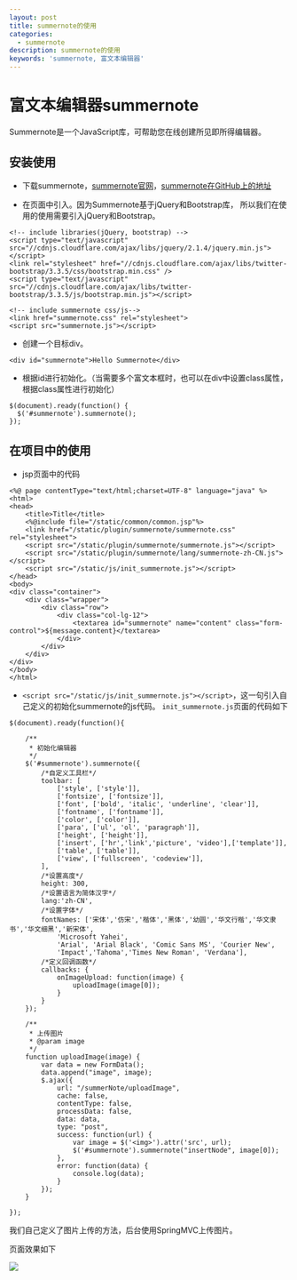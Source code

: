 ```yaml
---
layout: post
title: summernote的使用
categories:
  - summernote
description: summernote的使用
keywords: 'summernote, 富文本编辑器'
---
```


# 富文本编辑器summernote

Summernote是一个JavaScript库，可帮助您在线创建所见即所得编辑器。

## 安装使用

- 下载summernote，[summernote官网](http://summernote.org/)，[summernote在GitHub上的地址](https://github.com/summernote/summernote)

- 在页面中引入。因为Summernote基于jQuery和Bootstrap库， 所以我们在使用的使用需要引入jQuery和Bootstrap。

```
<!-- include libraries(jQuery, bootstrap) -->
<script type="text/javascript" src="//cdnjs.cloudflare.com/ajax/libs/jquery/2.1.4/jquery.min.js"></script>
<link rel="stylesheet" href="//cdnjs.cloudflare.com/ajax/libs/twitter-bootstrap/3.3.5/css/bootstrap.min.css" />
<script type="text/javascript" src="//cdnjs.cloudflare.com/ajax/libs/twitter-bootstrap/3.3.5/js/bootstrap.min.js"></script>

<!-- include summernote css/js-->
<link href="summernote.css" rel="stylesheet">
<script src="summernote.js"></script>
```

- 创建一个目标div。

```
<div id="summernote">Hello Summernote</div>
```

- 根据id进行初始化。（当需要多个富文本框时，也可以在div中设置class属性，根据class属性进行初始化）

```
$(document).ready(function() {
  $('#summernote').summernote();
});
```

## 在项目中的使用

- jsp页面中的代码

```
<%@ page contentType="text/html;charset=UTF-8" language="java" %>
<html>
<head>
    <title>Title</title>
    <%@include file="/static/common/common.jsp"%>
    <link href="/static/plugin/summernote/summernote.css" rel="stylesheet">
    <script src="/static/plugin/summernote/summernote.js"></script>
    <script src="/static/plugin/summernote/lang/summernote-zh-CN.js"></script>
    <script src="/static/js/init_summernote.js"></script>
</head>
<body>
<div class="container">
    <div class="wrapper">
        <div class="row">
            <div class="col-lg-12">
                <textarea id="summernote" name="content" class="form-control">${message.content}</textarea>
            </div>
        </div>
    </div>
</div>
</body>
</html>
```

- `<script src="/static/js/init_summernote.js"></script>`，这一句引入自己定义的初始化summernote的js代码。 `init_summernote.js`页面的代码如下

```
$(document).ready(function(){

    /**
     * 初始化编辑器
     */
    $('#summernote').summernote({
        /*自定义工具栏*/
        toolbar: [
            ['style', ['style']],
            ['fontsize', ['fontsize']],
            ['font', ['bold', 'italic', 'underline', 'clear']],
            ['fontname', ['fontname']],
            ['color', ['color']],
            ['para', ['ul', 'ol', 'paragraph']],
            ['height', ['height']],
            ['insert', ['hr','link','picture', 'video'],['template']],
            ['table', ['table']],
            ['view', ['fullscreen', 'codeview']],
        ],
        /*设置高度*/
        height: 300,
        /*设置语言为简体汉字*/
        lang:'zh-CN',
        /*设置字体*/
        fontNames: ['宋体','仿宋','楷体','黑体','幼圆','华文行楷','华文隶书','华文细黑','新宋体',
            'Microsoft Yahei',
            'Arial', 'Arial Black', 'Comic Sans MS', 'Courier New',
            'Impact','Tahoma','Times New Roman', 'Verdana'],
        /*定义回调函数*/
        callbacks: {
            onImageUpload: function(image) {
                uploadImage(image[0]);
            }
        }
    });

    /**
     * 上传图片
     * @param image
     */
    function uploadImage(image) {
        var data = new FormData();
        data.append("image", image);
        $.ajax({
            url: "/summerNote/uploadImage",
            cache: false,
            contentType: false,
            processData: false,
            data: data,
            type: "post",
            success: function(url) {
                var image = $('<img>').attr('src', url);
                $('#summernote').summernote("insertNode", image[0]);
            },
            error: function(data) {
                console.log(data);
            }
        });
    }

});
```

我们自己定义了图片上传的方法，后台使用SpringMVC上传图片。

页面效果如下

![](http://sunmood.github.io/assets/images/summernote/example.png)

